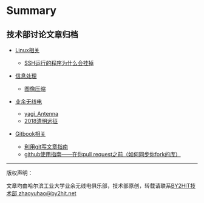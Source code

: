 ﻿# Summary  
## 技术部讨论文章归档  

* [Linux相关](/linux/linux_index.md)  
    * [SSH运行的程序为什么会挂掉](/linux/SSH_why_dead.md)

* [信息处理](/information/info_index.md)
    * [图像压缩](/information/pic_zip.md)

* [业余无线电](/radio/radio_index.md)
    * [yagi_Antenna](/radio/yagi_Antenna.md)
    * [2018清明远征](/radio/expedition/expedition.md)

* [Gitbook相关](/git_book_use/gitbook_index.md)
    * [利用git写文章指南](/git_book_use/gitbook_use.md)
    * [github使用指南——在你pull request之前（如何同步你fork的库）](/git_book_use/gitbook_fork_sync.md)
        
----
版权声明：

文章均由哈尔滨工业大学业余无线电俱乐部，技术部原创，转载请联系[BY2HIT技术部 zhaoyuhao@by2hit.net](zhaoyuhao@by2hit.net)

